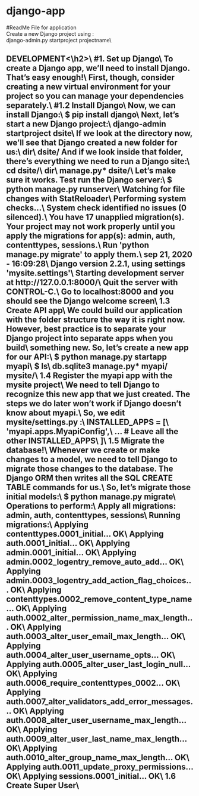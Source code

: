 # django-app
#ReadMe File for application\
Create a new Django project using :\
django-admin.py startproject  projectname\

<h2>DEVELOPMENT<\h2>\
#1. Set up Django\
To create a Django app, we’ll need to install Django. That’s easy enough!\
First, though, consider creating a new virtual environment for your project so you can manage your dependencies separately.\
#1.2 Install Django\
Now, we can install Django:\
$ pip install django\
Next, let’s start a new Django project:\
django-admin startproject dsite\
If we look at the directory now, we’ll see that Django created a new folder for us:\
dir\
dsite/
And if we look inside that folder, there’s everything we need to run a Django site:\
cd dsite/\
 dir\
manage.py*  dsite/\
Let’s make sure it works. Test run the Django server:\
$ python manage.py runserver\
Watching for file changes with StatReloader\
Performing system checks...\
System check identified no issues (0 silenced).\
You have 17 unapplied migration(s). Your project may not work properly until you apply the migrations for app(s): admin, auth, contenttypes, sessions.\
Run 'python manage.py migrate' to apply them.\
sep 21, 2020 - 16:09:28\
Django version 2.2.1, using settings 'mysite.settings'\
Starting development server at http://127.0.0.1:8000/\
Quit the server with CONTROL-C.\
Go to localhost:8000 and you should see the Django welcome screen\
1.3 Create API app\
We could build our application with the folder structure the way it is right now. However, best practice is to separate your Django project into separate apps when you build\ something new.
So, let’s create a new app for our API:\
$ python manage.py startapp myapi\
$ ls\
db.sqlite3  manage.py*  myapi/  mysite/\
1.4 Register the myapi app with the mysite project\
We need to tell Django to recognize this new app that we just created. The steps we do later won’t work if Django doesn’t know about myapi.\
So, we edit mysite/settings.py :\
INSTALLED_APPS = [\
    'myapi.apps.MyapiConfig',\
    ... # Leave all the other INSTALLED_APPS\
]\
1.5 Migrate the database!\
Whenever we create or make changes to a model, we need to tell Django to migrate those changes to the database. The Django ORM then writes all the SQL CREATE TABLE commands for us.\
So, let’s migrate those initial models:\
$ python manage.py migrate\
Operations to perform:\
  Apply all migrations: admin, auth, contenttypes, sessions\
Running migrations:\
  Applying contenttypes.0001_initial... OK\
  Applying auth.0001_initial... OK\
  Applying admin.0001_initial... OK\
  Applying admin.0002_logentry_remove_auto_add... OK\
  Applying admin.0003_logentry_add_action_flag_choices... OK\
  Applying contenttypes.0002_remove_content_type_name... OK\
  Applying auth.0002_alter_permission_name_max_length... OK\
  Applying auth.0003_alter_user_email_max_length... OK\
  Applying auth.0004_alter_user_username_opts... OK\
  Applying auth.0005_alter_user_last_login_null... OK\
  Applying auth.0006_require_contenttypes_0002... OK\
  Applying auth.0007_alter_validators_add_error_messages... OK\
  Applying auth.0008_alter_user_username_max_length... OK\
  Applying auth.0009_alter_user_last_name_max_length... OK\
  Applying auth.0010_alter_group_name_max_length... OK\
  Applying auth.0011_update_proxy_permissions... OK\
  Applying sessions.0001_initial... OK\
1.6 Create Super User\
